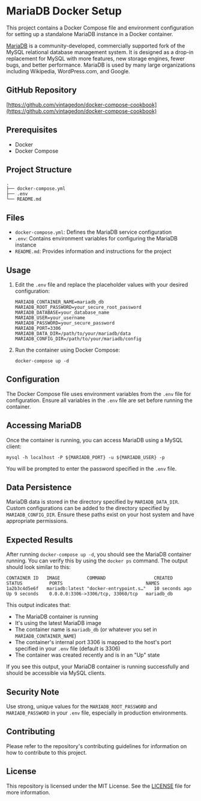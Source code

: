 # MariaDB Docker Setup

This project contains a Docker Compose file and environment configuration for setting up a standalone MariaDB instance in a Docker container.

[MariaDB](https://mariadb.org/) is a community-developed, commercially supported fork of the MySQL relational database management system. It is designed as a drop-in replacement for MySQL with more features, new storage engines, fewer bugs, and better performance. MariaDB is used by many large organizations including Wikipedia, WordPress.com, and Google.

## GitHub Repository
[https://github.com/vintagedon/docker-compose-cookbook](https://github.com/vintagedon/docker-compose-cookbook)

## Prerequisites
- Docker
- Docker Compose

## Project Structure
```
.
├── docker-compose.yml
├── .env
└── README.md
```

## Files
- `docker-compose.yml`: Defines the MariaDB service configuration
- `.env`: Contains environment variables for configuring the MariaDB instance
- `README.md`: Provides information and instructions for the project

## Usage

1. Edit the `.env` file and replace the placeholder values with your desired configuration:
   ```
   MARIADB_CONTAINER_NAME=mariadb_db
   MARIADB_ROOT_PASSWORD=your_secure_root_password
   MARIADB_DATABASE=your_database_name
   MARIADB_USER=your_username
   MARIADB_PASSWORD=your_secure_password
   MARIADB_PORT=3306
   MARIADB_DATA_DIR=/path/to/your/mariadb/data
   MARIADB_CONFIG_DIR=/path/to/your/mariadb/config
   ```

2. Run the container using Docker Compose:
   ```
   docker-compose up -d
   ```

## Configuration
The Docker Compose file uses environment variables from the `.env` file for configuration. Ensure all variables in the `.env` file are set before running the container.

## Accessing MariaDB
Once the container is running, you can access MariaDB using a MySQL client:
```
mysql -h localhost -P ${MARIADB_PORT} -u ${MARIADB_USER} -p
```
You will be prompted to enter the password specified in the `.env` file.

## Data Persistence
MariaDB data is stored in the directory specified by `MARIADB_DATA_DIR`. Custom configurations can be added to the directory specified by `MARIADB_CONFIG_DIR`. Ensure these paths exist on your host system and have appropriate permissions.

## Expected Results
After running `docker-compose up -d`, you should see the MariaDB container running. You can verify this by using the `docker ps` command. The output should look similar to this:

```
CONTAINER ID   IMAGE          COMMAND                  CREATED          STATUS          PORTS                               NAMES
1a2b3c4d5e6f   mariadb:latest "docker-entrypoint.s…"   10 seconds ago   Up 9 seconds    0.0.0.0:3306->3306/tcp, 33060/tcp   mariadb_db
```

This output indicates that:
- The MariaDB container is running
- It's using the latest MariaDB image
- The container name is `mariadb_db` (or whatever you set in `MARIADB_CONTAINER_NAME`)
- The container's internal port 3306 is mapped to the host's port specified in your `.env` file (default is 3306)
- The container was created recently and is in an "Up" state

If you see this output, your MariaDB container is running successfully and should be accessible via MySQL clients.

## Security Note
Use strong, unique values for the `MARIADB_ROOT_PASSWORD` and `MARIADB_PASSWORD` in your `.env` file, especially in production environments.

## Contributing
Please refer to the repository's contributing guidelines for information on how to contribute to this project.

## License
This repository is licensed under the MIT License. See the [LICENSE](LICENSE) file for more information.
